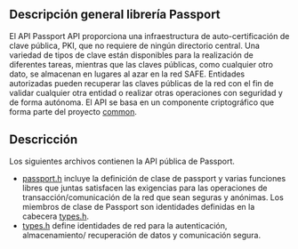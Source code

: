 ## Descripción general librería Passport

El API Passport API proporciona una infraestructura de auto-certificación de clave pública, PKI, que no requiere de ningún directorio central. Una variedad de tipos de clave están disponibles para la realización de diferentes tareas, mientras que las claves públicas, como cualquier otro dato, se almacenan en lugares al azar en la red SAFE. Entidades autorizadas pueden recuperar las claves públicas de la red con el fin de validar cualquier otra entidad o realizar otras operaciones con seguridad y de forma autónoma. El API se basa en un componente criptográfico que forma parte del proyecto [common](https://github.com/maidsafe/MaidSafe-Common/wiki).

## Descricción

Los siguientes archivos contienen la API pública de Passport.

* [passport.h](https://github.com/maidsafe/MaidSafe-Passport/blob/master/include/maidsafe/passport/passport.h) incluye la definición de clase de passport y varias funciones libres que juntas satisfacen las exigencias para las operaciones de transacción/comunicación de la red que sean seguras y anónimas. Los miembros de clase de Passport son identidades definidas en la cabecera [types.h](https://github.com/maidsafe/MaidSafe-Passport/blob/master/include/maidsafe/passport/types.h).
* [types.h](https://github.com/maidsafe/MaidSafe-Passport/blob/master/include/maidsafe/passport/types.h) define identidades de red para la autenticación, almacenamiento/ recuperación de datos y comunicación segura.


